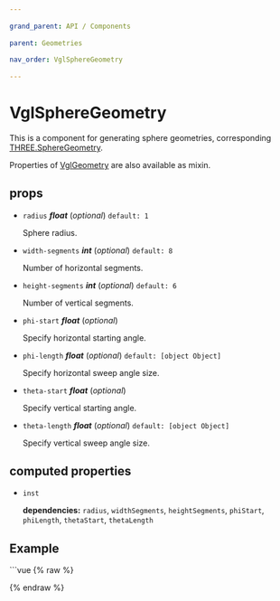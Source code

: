 ```yaml
---
          
grand_parent: API / Components
          
parent: Geometries
          
nav_order: VglSphereGeometry
          
---
```

# VglSphereGeometry 

This is a component for generating sphere geometries,
corresponding [THREE.SphereGeometry](https://threejs.org/docs/index.html#api/geometries/SphereGeometry).

Properties of [VglGeometry](../core/vgl-geometry) are also available as mixin. 

## props 

- `radius` ***float*** (*optional*) `default: 1` 

  Sphere radius. 

- `width-segments` ***int*** (*optional*) `default: 8` 

  Number of horizontal segments. 

- `height-segments` ***int*** (*optional*) `default: 6` 

  Number of vertical segments. 

- `phi-start` ***float*** (*optional*) 

  Specify horizontal starting angle. 

- `phi-length` ***float*** (*optional*) `default: [object Object]` 

  Specify horizontal sweep angle size. 

- `theta-start` ***float*** (*optional*) 

  Specify vertical starting angle. 

- `theta-length` ***float*** (*optional*) `default: [object Object]` 

  Specify vertical sweep angle size. 

## computed properties 

- `inst` 

   **dependencies:** `radius`, `widthSegments`, `heightSegments`, `phiStart`, `phiLength`, `thetaStart`, `thetaLength` 



## Example
              
<div class="code-example"><div class="max-width-1-2">
                <vgl-sphere-geometry-example class="aspect-1618-1000"></vgl-sphere-geometry-example>
              
</div></div>
```vue
{% raw %}<template>
  <div>
    <vgl-renderer
      antialias
      camera="camera"
      scene="scene"
    >
      <vgl-scene name="scene">
        <vgl-sphere-geometry
          name="sphere"
          :radius="radius"
          :width-segments="widthSegments"
          :height-segments="heightSegments"
        />
        <vgl-mesh-standard-material name="std" />
        <vgl-mesh
          geometry="sphere"
          material="std"
        />
        <vgl-ambient-light color="#ffeecc" />
        <vgl-directional-light position="0 1 2" />
      </vgl-scene>
      <vgl-perspective-camera
        orbit-position="200 1 0.5"
        name="camera"
      />
    </vgl-renderer>

    <aside class="control-panel">
      <label>Radius<input
        v-model="radius"
        type="range"
      ></label>
      <label>Widgh segments<input
        v-model="widthSegments"
        type="range"
        max="64"
      ></label>
      <label>Height segments<input
        v-model="heightSegments"
        type="range"
        max="32"
      ></label>
    </aside>
  </div>
</template>

<script>
export default {
  data: () => ({
    radius: 50,
    widthSegments: 16,
    heightSegments: 8,
  }),
};
</script>
{% endraw %}
```